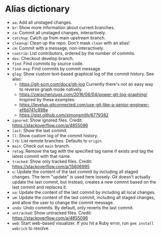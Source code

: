 # Alias dictionary

- `aa`: Add all unstaged changes.
- `br`: Show more information about current branches.
- `ca`: Commit all unstaged changes, interactively.
- `catchup`: Catch up from main upstream branch.
- `cleanup`: Clean up the repo. Don't mask `clean` with an alias!
- `cm`: Commit with a message, non-interactively.
- `contrib`: List contributors, ordered by the number of commits.
- `dev`: Checkout develop branch.
- `find`: Find commits by source code.
- `find-msg`: Find commits by commit message.
- `glog`: Show custom text-based graphical log of the commit history.
  See also:
  - https://git-scm.com/docs/git-log
  Currently there's not an easy way to reverse graph mode natively.
  - https://zwischenzugs.com/2016/06/04/power-git-log-graphing/
  Inspired by these examples:
  - https://levelup.gitconnected.com/use-git-like-a-senior-engineer-ef6d741c898e
  - https://gist.github.com/simonsmith/6779382
- `ignored`: Show ignored files.
  Credit: https://stackoverflow.com/a/4855096
- `last`: Show the last commit.
- `ll`: Show custom log of the commit history.
- `lrb`: List remote branches. Defaults to `origin`.
- `main`: Check out `main` branch.
- `retag`: Remove the tag with the specified tag name if exists and tag the
  latest commit with that name.
- `tracked`: Show only tracked files.
  Credit: https://stackoverflow.com/a/15606995
- `u`: Update the content of the last commit by including all staged changes.
  The term "update" is used here loosely. Git doesn't actually update the last
  commit, but instead, creates a new commit based on the last commit and
  replaces it.
- `ua`: Update the content of the last commit by including all local changes.
- `um`: Update the content of the last commit, including all staged changes, and
  allow the user to change the commit message.
- `undo`: Undo commits. By default, only reverts the last commit.
- `untracked`: Show untracked files.
  Credit: https://stackoverflow.com/a/4855096
- `web`: Start web-based visualizer. If you hit a Ruby error, run
  `gem install webrick` to resolve.
